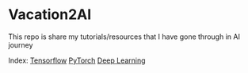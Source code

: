 # Vacation2AI
This repo is share my tutorials/resources that I have gone through in AI journey

Index:
[Tensorflow](./tensorflow/Tensorflow_Digit_Classifier.ipynb)
[PyTorch](./pytorch/PyTorch_Fashion_Classifier.ipynb)
[Deep Learning](./deep-learning)

